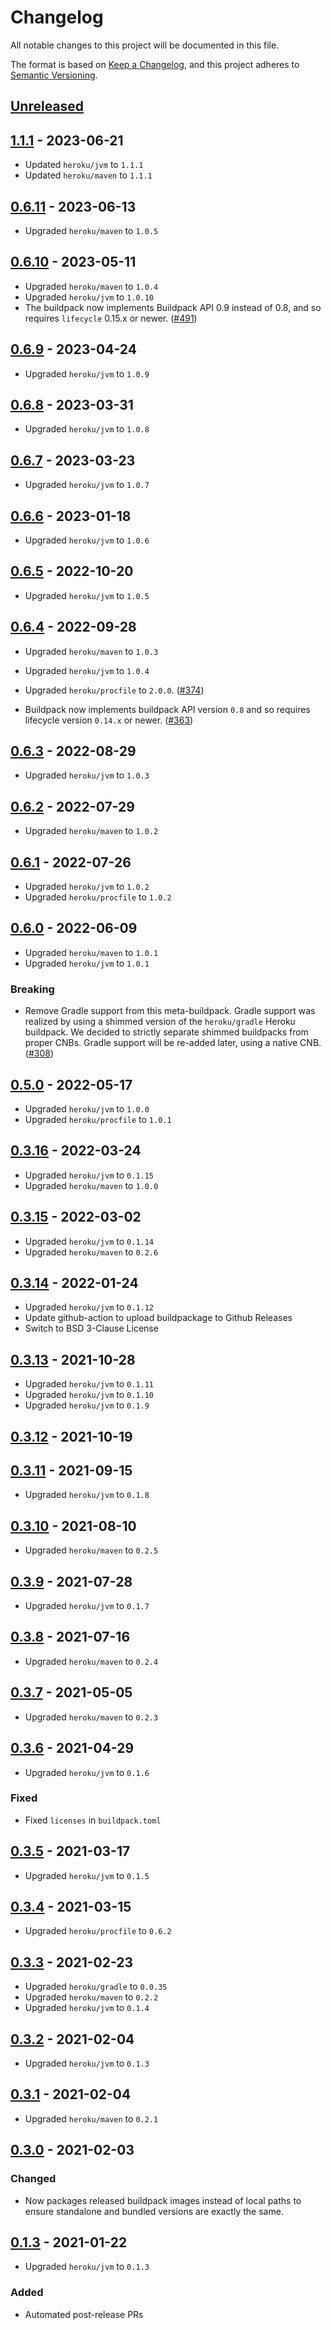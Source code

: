 # Changelog

All notable changes to this project will be documented in this file.

The format is based on [Keep a Changelog](https://keepachangelog.com/en/1.0.0/),
and this project adheres to [Semantic Versioning](https://semver.org/spec/v2.0.0.html).

## [Unreleased]

## [1.1.1] - 2023-06-21

- Updated `heroku/jvm` to `1.1.1`
- Updated `heroku/maven` to `1.1.1`

## [0.6.11] - 2023-06-13

* Upgraded `heroku/maven` to `1.0.5`

## [0.6.10] - 2023-05-11

* Upgraded `heroku/maven` to `1.0.4`
* Upgraded `heroku/jvm` to `1.0.10`
* The buildpack now implements Buildpack API 0.9 instead of 0.8, and so requires `lifecycle` 0.15.x or newer. ([#491](https://github.com/heroku/buildpacks-jvm/pull/491))

## [0.6.9] - 2023-04-24

* Upgraded `heroku/jvm` to `1.0.9`

## [0.6.8] - 2023-03-31

* Upgraded `heroku/jvm` to `1.0.8`

## [0.6.7] - 2023-03-23

* Upgraded `heroku/jvm` to `1.0.7`

## [0.6.6] - 2023-01-18

* Upgraded `heroku/jvm` to `1.0.6`

## [0.6.5] - 2022-10-20

* Upgraded `heroku/jvm` to `1.0.5`

## [0.6.4] - 2022-09-28

* Upgraded `heroku/maven` to `1.0.3`
* Upgraded `heroku/jvm` to `1.0.4`

* Upgraded `heroku/procfile` to `2.0.0`. ([#374](https://github.com/heroku/buildpacks-jvm/pull/374))
* Buildpack now implements buildpack API version `0.8` and so requires lifecycle version `0.14.x` or newer. ([#363](https://github.com/heroku/buildpacks-jvm/pull/363))

## [0.6.3] - 2022-08-29

* Upgraded `heroku/jvm` to `1.0.3`

## [0.6.2] - 2022-07-29

* Upgraded `heroku/maven` to `1.0.2`

## [0.6.1] - 2022-07-26

* Upgraded `heroku/jvm` to `1.0.2`
* Upgraded `heroku/procfile` to `1.0.2`

## [0.6.0] - 2022-06-09

* Upgraded `heroku/maven` to `1.0.1`
* Upgraded `heroku/jvm` to `1.0.1`
### Breaking
* Remove Gradle support from this meta-buildpack. Gradle support was realized by using a shimmed version of the `heroku/gradle` Heroku buildpack. We decided to strictly separate shimmed buildpacks from proper CNBs. Gradle support will be re-added later, using a native CNB. ([#308](https://github.com/heroku/buildpacks-jvm/pull/308))

## [0.5.0] - 2022-05-17

* Upgraded `heroku/jvm` to `1.0.0`
* Upgraded `heroku/procfile` to `1.0.1`

## [0.3.16] - 2022-03-24

* Upgraded `heroku/jvm` to `0.1.15`
* Upgraded `heroku/maven` to `1.0.0`

## [0.3.15] - 2022-03-02

* Upgraded `heroku/jvm` to `0.1.14`
* Upgraded `heroku/maven` to `0.2.6`

## [0.3.14] - 2022-01-24

* Upgraded `heroku/jvm` to `0.1.12`
* Update github-action to upload buildpackage to Github Releases
* Switch to BSD 3-Clause License

## [0.3.13] - 2021-10-28

* Upgraded `heroku/jvm` to `0.1.11`
* Upgraded `heroku/jvm` to `0.1.10`
* Upgraded `heroku/jvm` to `0.1.9`

## [0.3.12] - 2021-10-19



## [0.3.11] - 2021-09-15

* Upgraded `heroku/jvm` to `0.1.8`

## [0.3.10] - 2021-08-10

* Upgraded `heroku/maven` to `0.2.5`

## [0.3.9] - 2021-07-28

* Upgraded `heroku/jvm` to `0.1.7`

## [0.3.8] - 2021-07-16

* Upgraded `heroku/maven` to `0.2.4`

## [0.3.7] - 2021-05-05

* Upgraded `heroku/maven` to `0.2.3`

## [0.3.6] - 2021-04-29

* Upgraded `heroku/jvm` to `0.1.6`
### Fixed
* Fixed `licenses` in `buildpack.toml`

## [0.3.5] - 2021-03-17

* Upgraded `heroku/jvm` to `0.1.5`

## [0.3.4] - 2021-03-15

* Upgraded `heroku/procfile` to `0.6.2`

## [0.3.3] - 2021-02-23

* Upgraded `heroku/gradle` to `0.0.35`
* Upgraded `heroku/maven` to `0.2.2`
* Upgraded `heroku/jvm` to `0.1.4`

## [0.3.2] - 2021-02-04

* Upgraded `heroku/jvm` to `0.1.3`

## [0.3.1] - 2021-02-04

* Upgraded `heroku/maven` to `0.2.1`

## [0.3.0] - 2021-02-03

### Changed
* Now packages released buildpack images instead of local paths to ensure standalone and bundled
  versions are exactly the same.

## [0.1.3] - 2021-01-22

* Upgraded `heroku/jvm` to `0.1.3`

### Added
* Automated post-release PRs

[unreleased]: https://github.com/heroku/buildpacks-jvm/compare/v1.1.1...HEAD
[1.1.1]: https://github.com/heroku/buildpacks-jvm/compare/v0.6.11...v1.1.1
[0.6.11]: https://github.com/heroku/buildpacks-jvm/compare/v0.6.10...v0.6.11
[0.6.10]: https://github.com/heroku/buildpacks-jvm/compare/v0.6.9...v0.6.10
[0.6.9]: https://github.com/heroku/buildpacks-jvm/compare/v0.6.8...v0.6.9
[0.6.8]: https://github.com/heroku/buildpacks-jvm/compare/v0.6.7...v0.6.8
[0.6.7]: https://github.com/heroku/buildpacks-jvm/compare/v0.6.6...v0.6.7
[0.6.6]: https://github.com/heroku/buildpacks-jvm/compare/v0.6.5...v0.6.6
[0.6.5]: https://github.com/heroku/buildpacks-jvm/compare/v0.6.4...v0.6.5
[0.6.4]: https://github.com/heroku/buildpacks-jvm/compare/v0.6.3...v0.6.4
[0.6.3]: https://github.com/heroku/buildpacks-jvm/compare/v0.6.2...v0.6.3
[0.6.2]: https://github.com/heroku/buildpacks-jvm/compare/v0.6.1...v0.6.2
[0.6.1]: https://github.com/heroku/buildpacks-jvm/compare/v0.6.0...v0.6.1
[0.6.0]: https://github.com/heroku/buildpacks-jvm/compare/v0.5.0...v0.6.0
[0.5.0]: https://github.com/heroku/buildpacks-jvm/compare/v0.3.16...v0.5.0
[0.3.16]: https://github.com/heroku/buildpacks-jvm/compare/v0.3.15...v0.3.16
[0.3.15]: https://github.com/heroku/buildpacks-jvm/compare/v0.3.14...v0.3.15
[0.3.14]: https://github.com/heroku/buildpacks-jvm/compare/v0.3.13...v0.3.14
[0.3.13]: https://github.com/heroku/buildpacks-jvm/compare/v0.3.12...v0.3.13
[0.3.12]: https://github.com/heroku/buildpacks-jvm/compare/v0.3.11...v0.3.12
[0.3.11]: https://github.com/heroku/buildpacks-jvm/compare/v0.3.10...v0.3.11
[0.3.10]: https://github.com/heroku/buildpacks-jvm/compare/v0.3.9...v0.3.10
[0.3.9]: https://github.com/heroku/buildpacks-jvm/compare/v0.3.8...v0.3.9
[0.3.8]: https://github.com/heroku/buildpacks-jvm/compare/v0.3.7...v0.3.8
[0.3.7]: https://github.com/heroku/buildpacks-jvm/compare/v0.3.6...v0.3.7
[0.3.6]: https://github.com/heroku/buildpacks-jvm/compare/v0.3.5...v0.3.6
[0.3.5]: https://github.com/heroku/buildpacks-jvm/compare/v0.3.4...v0.3.5
[0.3.4]: https://github.com/heroku/buildpacks-jvm/compare/v0.3.3...v0.3.4
[0.3.3]: https://github.com/heroku/buildpacks-jvm/compare/v0.3.2...v0.3.3
[0.3.2]: https://github.com/heroku/buildpacks-jvm/compare/v0.3.1...v0.3.2
[0.3.1]: https://github.com/heroku/buildpacks-jvm/compare/v0.3.0...v0.3.1
[0.3.0]: https://github.com/heroku/buildpacks-jvm/compare/v0.1.3...v0.3.0
[0.1.3]: https://github.com/heroku/buildpacks-jvm/releases/tag/v0.1.3